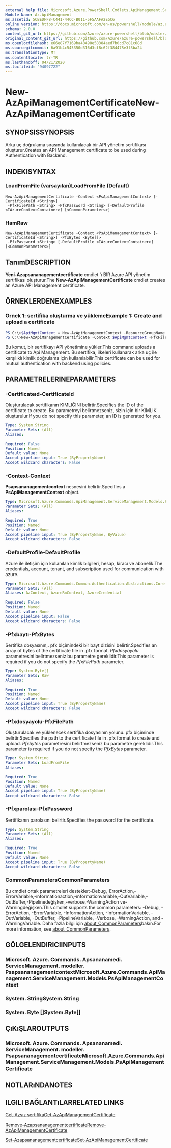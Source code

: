 ```yaml
---
external help file: Microsoft.Azure.PowerShell.Cmdlets.ApiManagement.ServiceManagement.dll-Help.xml
Module Name: Az.ApiManagement
ms.assetid: 5CBEDFF8-C441-44CC-B011-5F5AAFA2E5C6
online version: https://docs.microsoft.com/en-us/powershell/module/az.apimanagement/new-azapimanagementcertificate
schema: 2.0.0
content_git_url: https://github.com/Azure/azure-powershell/blob/master/src/ApiManagement/ApiManagement/help/New-AzApiManagementCertificate.md
original_content_git_url: https://github.com/Azure/azure-powershell/blob/master/src/ApiManagement/ApiManagement/help/New-AzApiManagementCertificate.md
ms.openlocfilehash: e66e87f7169ba48498e58384aed7b0cd7c81c68d
ms.sourcegitcommit: 6a91b4c545350d316d3cf8c62f384478e3f3ba24
ms.translationtype: MT
ms.contentlocale: tr-TR
ms.lasthandoff: 04/21/2020
ms.locfileid: "94097722"
---
```

# <span data-ttu-id="6ceb7-101">New-AzApiManagementCertificate</span><span class="sxs-lookup"><span data-stu-id="6ceb7-101">New-AzApiManagementCertificate</span></span>

## <span data-ttu-id="6ceb7-102">SYNOPSIS</span><span class="sxs-lookup"><span data-stu-id="6ceb7-102">SYNOPSIS</span></span>
<span data-ttu-id="6ceb7-103">Arka uç doğrulama sırasında kullanılacak bir API yönetim sertifikası oluşturur.</span><span class="sxs-lookup"><span data-stu-id="6ceb7-103">Creates an API Management certificate to be used during Authentication with Backend.</span></span>

## <span data-ttu-id="6ceb7-104">INDEKI</span><span class="sxs-lookup"><span data-stu-id="6ceb7-104">SYNTAX</span></span>

### <span data-ttu-id="6ceb7-105">LoadFromFile (varsayılan)</span><span class="sxs-lookup"><span data-stu-id="6ceb7-105">LoadFromFile (Default)</span></span>
```
New-AzApiManagementCertificate -Context <PsApiManagementContext> [-CertificateId <String>]
 -PfxFilePath <String> -PfxPassword <String> [-DefaultProfile <IAzureContextContainer>] [<CommonParameters>]
```

### <span data-ttu-id="6ceb7-106">Ham</span><span class="sxs-lookup"><span data-stu-id="6ceb7-106">Raw</span></span>
```
New-AzApiManagementCertificate -Context <PsApiManagementContext> [-CertificateId <String>] -PfxBytes <Byte[]>
 -PfxPassword <String> [-DefaultProfile <IAzureContextContainer>] [<CommonParameters>]
```

## <span data-ttu-id="6ceb7-107">Tanım</span><span class="sxs-lookup"><span data-stu-id="6ceb7-107">DESCRIPTION</span></span>
<span data-ttu-id="6ceb7-108">**Yeni-Azapsananagementcertificate** cmdlet 'ı BIR Azure API yönetim sertifikası oluşturur.</span><span class="sxs-lookup"><span data-stu-id="6ceb7-108">The **New-AzApiManagementCertificate** cmdlet creates an Azure API Management certificate.</span></span>

## <span data-ttu-id="6ceb7-109">ÖRNEKLERDEN</span><span class="sxs-lookup"><span data-stu-id="6ceb7-109">EXAMPLES</span></span>

### <span data-ttu-id="6ceb7-110">Örnek 1: sertifika oluşturma ve yükleme</span><span class="sxs-lookup"><span data-stu-id="6ceb7-110">Example 1: Create and upload a certificate</span></span>
```powershell
PS C:\>$ApiMgmtContext = New-AzApiManagementContext -ResourceGroupName "Api-Default-WestUS" -ServiceName "contoso"
PS C:\>New-AzApiManagementCertificate -Context $ApiMgmtContext -PfxFilePath "C:\contoso\certificates\apimanagement.pfx" -PfxPassword "1111"
```

<span data-ttu-id="6ceb7-111">Bu komut, bir sertifikayı API yönetimine yükler.</span><span class="sxs-lookup"><span data-stu-id="6ceb7-111">This command uploads a certificate to Api Management.</span></span> <span data-ttu-id="6ceb7-112">Bu sertifika, ilkeleri kullanarak arka uç ile karşılıklı kimlik doğrulama için kullanılabilir.</span><span class="sxs-lookup"><span data-stu-id="6ceb7-112">This certificate can be used for mutual authentication with backend using policies.</span></span>

## <span data-ttu-id="6ceb7-113">PARAMETRELERINE</span><span class="sxs-lookup"><span data-stu-id="6ceb7-113">PARAMETERS</span></span>

### <span data-ttu-id="6ceb7-114">-Certificateıd</span><span class="sxs-lookup"><span data-stu-id="6ceb7-114">-CertificateId</span></span>
<span data-ttu-id="6ceb7-115">Oluşturulacak sertifikanın KIMLIĞINI belirtir.</span><span class="sxs-lookup"><span data-stu-id="6ceb7-115">Specifies the ID of the certificate to create.</span></span>
<span data-ttu-id="6ceb7-116">Bu parametreyi belirtmezseniz, sizin için bir KIMLIK oluşturulur.</span><span class="sxs-lookup"><span data-stu-id="6ceb7-116">If you do not specify this parameter, an ID is generated for you.</span></span>

```yaml
Type: System.String
Parameter Sets: (All)
Aliases:

Required: False
Position: Named
Default value: None
Accept pipeline input: True (ByPropertyName)
Accept wildcard characters: False
```

### <span data-ttu-id="6ceb7-117">-Context</span><span class="sxs-lookup"><span data-stu-id="6ceb7-117">-Context</span></span>
<span data-ttu-id="6ceb7-118">**Psapsananagementcontext** nesnesini belirtir.</span><span class="sxs-lookup"><span data-stu-id="6ceb7-118">Specifies a **PsApiManagementContext** object.</span></span>

```yaml
Type: Microsoft.Azure.Commands.ApiManagement.ServiceManagement.Models.PsApiManagementContext
Parameter Sets: (All)
Aliases:

Required: True
Position: Named
Default value: None
Accept pipeline input: True (ByPropertyName, ByValue)
Accept wildcard characters: False
```

### <span data-ttu-id="6ceb7-119">-DefaultProfile</span><span class="sxs-lookup"><span data-stu-id="6ceb7-119">-DefaultProfile</span></span>
<span data-ttu-id="6ceb7-120">Azure ile iletişim için kullanılan kimlik bilgileri, hesap, kiracı ve abonelik.</span><span class="sxs-lookup"><span data-stu-id="6ceb7-120">The credentials, account, tenant, and subscription used for communication with azure.</span></span>

```yaml
Type: Microsoft.Azure.Commands.Common.Authentication.Abstractions.Core.IAzureContextContainer
Parameter Sets: (All)
Aliases: AzContext, AzureRmContext, AzureCredential

Required: False
Position: Named
Default value: None
Accept pipeline input: False
Accept wildcard characters: False
```

### <span data-ttu-id="6ceb7-121">-Pfxbaytı</span><span class="sxs-lookup"><span data-stu-id="6ceb7-121">-PfxBytes</span></span>
<span data-ttu-id="6ceb7-122">Sertifika dosyasının,. pfx biçimindeki bir bayt dizisini belirtir.</span><span class="sxs-lookup"><span data-stu-id="6ceb7-122">Specifies an array of bytes of the certificate file in .pfx format.</span></span>
<span data-ttu-id="6ceb7-123">*Pfxdosyayolu* parametresini belirtmezseniz bu parametre gereklidir.</span><span class="sxs-lookup"><span data-stu-id="6ceb7-123">This parameter is required if you do not specify the *PfxFilePath* parameter.</span></span>

```yaml
Type: System.Byte[]
Parameter Sets: Raw
Aliases:

Required: True
Position: Named
Default value: None
Accept pipeline input: True (ByPropertyName)
Accept wildcard characters: False
```

### <span data-ttu-id="6ceb7-124">-Pfxdosyayolu</span><span class="sxs-lookup"><span data-stu-id="6ceb7-124">-PfxFilePath</span></span>
<span data-ttu-id="6ceb7-125">Oluşturulacak ve yüklenecek sertifika dosyasının yolunu. pfx biçiminde belirtir.</span><span class="sxs-lookup"><span data-stu-id="6ceb7-125">Specifies the path to the certificate file in .pfx format to create and upload.</span></span>
<span data-ttu-id="6ceb7-126">*Pfxbytes* parametresini belirtmezseniz bu parametre gereklidir.</span><span class="sxs-lookup"><span data-stu-id="6ceb7-126">This parameter is required if you do not specify the *PfxBytes* parameter.</span></span>

```yaml
Type: System.String
Parameter Sets: LoadFromFile
Aliases:

Required: True
Position: Named
Default value: None
Accept pipeline input: True (ByPropertyName)
Accept wildcard characters: False
```

### <span data-ttu-id="6ceb7-127">-Pfxparolası</span><span class="sxs-lookup"><span data-stu-id="6ceb7-127">-PfxPassword</span></span>
<span data-ttu-id="6ceb7-128">Sertifikanın parolasını belirtir.</span><span class="sxs-lookup"><span data-stu-id="6ceb7-128">Specifies the password for the certificate.</span></span>

```yaml
Type: System.String
Parameter Sets: (All)
Aliases:

Required: True
Position: Named
Default value: None
Accept pipeline input: True (ByPropertyName)
Accept wildcard characters: False
```

### <span data-ttu-id="6ceb7-129">CommonParameters</span><span class="sxs-lookup"><span data-stu-id="6ceb7-129">CommonParameters</span></span>
<span data-ttu-id="6ceb7-130">Bu cmdlet ortak parametreleri destekler:-Debug,-ErrorAction,-ErrorVariable,-ınformationaction,-ınformationvariable,-OutVariable,-OutBuffer,-Pipelinedeğişken,-verbose,-WarningAction ve-Warningdeğişken.</span><span class="sxs-lookup"><span data-stu-id="6ceb7-130">This cmdlet supports the common parameters: -Debug, -ErrorAction, -ErrorVariable, -InformationAction, -InformationVariable, -OutVariable, -OutBuffer, -PipelineVariable, -Verbose, -WarningAction, and -WarningVariable.</span></span> <span data-ttu-id="6ceb7-131">Daha fazla bilgi için [about_CommonParameters](http://go.microsoft.com/fwlink/?LinkID=113216)bakın.</span><span class="sxs-lookup"><span data-stu-id="6ceb7-131">For more information, see [about_CommonParameters](http://go.microsoft.com/fwlink/?LinkID=113216).</span></span>

## <span data-ttu-id="6ceb7-132">GÖLGELENDIRICI</span><span class="sxs-lookup"><span data-stu-id="6ceb7-132">INPUTS</span></span>

### <span data-ttu-id="6ceb7-133">Microsoft. Azure. Commands. Apsananamedi. ServiceManagement. modeller. Psapsananagementcontext</span><span class="sxs-lookup"><span data-stu-id="6ceb7-133">Microsoft.Azure.Commands.ApiManagement.ServiceManagement.Models.PsApiManagementContext</span></span>

### <span data-ttu-id="6ceb7-134">System. String</span><span class="sxs-lookup"><span data-stu-id="6ceb7-134">System.String</span></span>

### <span data-ttu-id="6ceb7-135">System. Byte []</span><span class="sxs-lookup"><span data-stu-id="6ceb7-135">System.Byte[]</span></span>

## <span data-ttu-id="6ceb7-136">ÇıKıŞLAR</span><span class="sxs-lookup"><span data-stu-id="6ceb7-136">OUTPUTS</span></span>

### <span data-ttu-id="6ceb7-137">Microsoft. Azure. Commands. Apsananamedi. ServiceManagement. modeller. Psapsananagementcertificate</span><span class="sxs-lookup"><span data-stu-id="6ceb7-137">Microsoft.Azure.Commands.ApiManagement.ServiceManagement.Models.PsApiManagementCertificate</span></span>

## <span data-ttu-id="6ceb7-138">NOTLARıNDA</span><span class="sxs-lookup"><span data-stu-id="6ceb7-138">NOTES</span></span>

## <span data-ttu-id="6ceb7-139">ILGILI BAĞLANTıLAR</span><span class="sxs-lookup"><span data-stu-id="6ceb7-139">RELATED LINKS</span></span>

[<span data-ttu-id="6ceb7-140">Get-Azsız sertifika</span><span class="sxs-lookup"><span data-stu-id="6ceb7-140">Get-AzApiManagementCertificate</span></span>](./Get-AzApiManagementCertificate.md)

[<span data-ttu-id="6ceb7-141">Remove-Azapsananagementcertificate</span><span class="sxs-lookup"><span data-stu-id="6ceb7-141">Remove-AzApiManagementCertificate</span></span>](./Remove-AzApiManagementCertificate.md)

[<span data-ttu-id="6ceb7-142">Set-Azapsananagementcertificate</span><span class="sxs-lookup"><span data-stu-id="6ceb7-142">Set-AzApiManagementCertificate</span></span>](./Set-AzApiManagementCertificate.md)



